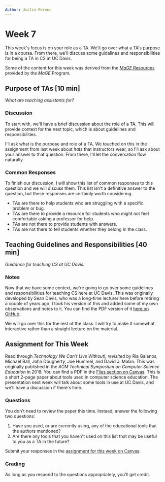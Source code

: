 ```yaml
---
Author: Justin Perona
---
```


# Week 7

This week's focus is on your role as a TA.
We'll go over what a TA's purpose is in a course.
From there, we'll discuss some guidelines and responsibilities for being a TA in CS at UC Davis.

Some of the content for this week was derived from the [*MaGE* Resources](https://sites.google.com/mtholyoke.edu/mage-training-curriculum/home) provided by the *MaGE* Program.

## Purpose of TAs [10 min]

*What are teaching assistants for?*

### Discussion

To start with, we'll have a brief discussion about the role of a TA.
This will provide context for the next topic, which is about guidelines and responsibilities.

I'll ask what is the purpose and role of a TA.
We touched on this in the assignment from last week about *hats* that instructors wear, so I'll ask about your answer to that question.
From there, I'll let the conversation flow naturally.

### Common Responses

To finish our discussion, I will show this list of common responses to this question and we will discuss them.
This list isn't a definitive answer to the question, but these responses are certainly worth considering.

* TAs are there to help students who are struggling with a specific problem or bug.
* TAs are there to provide a resource for students who might not feel comfortable asking a professor for help.
* TAs are not there to provide students with answers.
* TAs are not there to tell students whether they belong in the class.

## Teaching Guidelines and Responsibilities [40 min]

*Guidance for teaching CS at UC Davis.*

### Notes

Now that we have some context, we're going to go over some guidelines and responsibilities for teaching CS here at UC Davis.
This was originally developed by Sean Davis, who was a long-time lecturer here before retiring a couple of years ago.
I took his version of this and added some of my own observations and notes to it.
You can find the PDF version of it [here on GitHub](../notes/teaching-guidelines-responsibilities.pdf).

We will go over this for the rest of the class.
I will try to make it somewhat interactive rather than a straight lecture on the material.

## Assignment for This Week

Read through *Technology We Can't Live Without!, revisited* by Ria Galanos, Michael Ball, John Dougherty, Joe Hummel, and David J. Malan.
This was originally published in the *ACM Technical Symposium on Computer Science Education* in 2018.
You can find a PDF in the [Files section on Canvas](https://canvas.ucdavis.edu/courses/356010/files/folder/Readings?preview=5837174).
This is a short 2-page paper about tools used in computer science education.
The presentation next week will talk about some tools in use at UC Davis, and we'll have a discussion if there's time.

### Questions

You don't need to review the paper this time.
Instead, answer the following two questions:

1. Have you used, or are currently using, any of the educational tools that the authors mentioned?
2. Are there any tools that you haven't used on this list that may be useful to you as a TA in the future?

Submit your responses in the [assignment for this week on Canvas](https://canvas.ucdavis.edu/courses/356010/assignments/310492).

### Grading

As long as you respond to the questions appropriately, you'll get credit.
